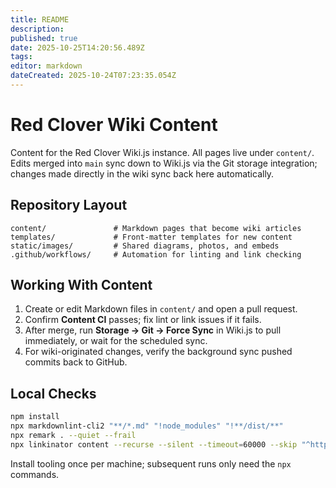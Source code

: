 ```yaml
---
title: README
description: 
published: true
date: 2025-10-25T14:20:56.489Z
tags: 
editor: markdown
dateCreated: 2025-10-24T07:23:35.054Z
---
```


# Red Clover Wiki Content

Content for the Red Clover Wiki.js instance. All pages live under `content/`.
Edits merged into `main` sync down to Wiki.js via the Git storage integration;
changes made directly in the wiki sync back here automatically.

## Repository Layout

```text
content/               # Markdown pages that become wiki articles
templates/             # Front-matter templates for new content
static/images/         # Shared diagrams, photos, and embeds
.github/workflows/     # Automation for linting and link checking
```

## Working With Content

1. Create or edit Markdown files in `content/` and open a pull request.
2. Confirm **Content CI** passes; fix lint or link issues if it fails.
3. After merge, run **Storage → Git → Force Sync** in Wiki.js to pull immediately, or wait for the scheduled sync.
4. For wiki-originated changes, verify the background sync pushed commits back to GitHub.

## Local Checks

```bash
npm install
npx markdownlint-cli2 "**/*.md" "!node_modules" "!**/dist/**"
npx remark . --quiet --frail
npx linkinator content --recurse --silent --timeout=60000 --skip "^https?://"
```

Install tooling once per machine; subsequent runs only need the `npx` commands.
